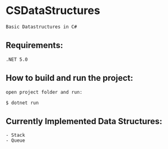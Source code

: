 # CSDataStructures
    Basic Datastructures in C#
## Requirements:
    .NET 5.0
## How to build and run the project:
    open project folder and run:

    $ dotnet run

## Currently Implemented Data Structures:
    - Stack
    - Queue
